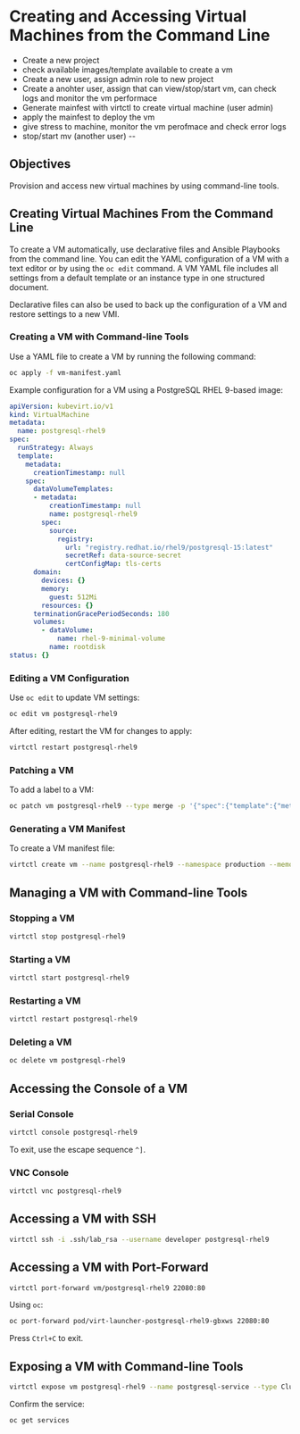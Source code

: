 # Creating and Accessing Virtual Machines from the Command Line


- Create a new project
- check available images/template available to create a vm
- Create a new user, assign admin role to new project 
- Create a anohter user, assign that can view/stop/start vm, can check logs and monitor the vm performace
- Generate mainfest with virtctl to create virtual machine (user admin)
- apply the mainfest to deploy the vm
- give stress to machine, monitor the vm perofmace and check error logs 
- stop/start mv (another user)
--

## Objectives
Provision and access new virtual machines by using command-line tools.

## Creating Virtual Machines From the Command Line
To create a VM automatically, use declarative files and Ansible Playbooks from the command line. You can edit the YAML configuration of a VM with a text editor or by using the `oc edit` command. A VM YAML file includes all settings from a default template or an instance type in one structured document.

Declarative files can also be used to back up the configuration of a VM and restore settings to a new VMI.

### Creating a VM with Command-line Tools
Use a YAML file to create a VM by running the following command:

```bash
oc apply -f vm-manifest.yaml
```

Example configuration for a VM using a PostgreSQL RHEL 9-based image:

```yaml
apiVersion: kubevirt.io/v1
kind: VirtualMachine
metadata:
  name: postgresql-rhel9
spec:
  runStrategy: Always
  template:
    metadata:
      creationTimestamp: null
    spec:
      dataVolumeTemplates:
      - metadata:
          creationTimestamp: null
          name: postgresql-rhel9
        spec:
          source:
            registry:
              url: "registry.redhat.io/rhel9/postgresql-15:latest"
              secretRef: data-source-secret
              certConfigMap: tls-certs
      domain:
        devices: {}
        memory:
          guest: 512Mi
        resources: {}
      terminationGracePeriodSeconds: 180
      volumes:
        - dataVolume:
            name: rhel-9-minimal-volume
          name: rootdisk
status: {}
```

### Editing a VM Configuration
Use `oc edit` to update VM settings:

```bash
oc edit vm postgresql-rhel9
```

After editing, restart the VM for changes to apply:

```bash
virtctl restart postgresql-rhel9
```

### Patching a VM
To add a label to a VM:

```bash
oc patch vm postgresql-rhel9 --type merge -p '{"spec":{"template":{"metadata":{"labels":{"servertype":"production"}}}}}'
```

### Generating a VM Manifest
To create a VM manifest file:

```bash
virtctl create vm --name postgresql-rhel9 --namespace production --memory=5Gi
```

## Managing a VM with Command-line Tools

### Stopping a VM
```bash
virtctl stop postgresql-rhel9
```

### Starting a VM
```bash
virtctl start postgresql-rhel9
```

### Restarting a VM
```bash
virtctl restart postgresql-rhel9
```

### Deleting a VM
```bash
oc delete vm postgresql-rhel9
```

## Accessing the Console of a VM

### Serial Console
```bash
virtctl console postgresql-rhel9
```
To exit, use the escape sequence `^]`.

### VNC Console
```bash
virtctl vnc postgresql-rhel9
```

## Accessing a VM with SSH
```bash
virtctl ssh -i .ssh/lab_rsa --username developer postgresql-rhel9
```

## Accessing a VM with Port-Forward
```bash
virtctl port-forward vm/postgresql-rhel9 22080:80
```

Using `oc`:
```bash
oc port-forward pod/virt-launcher-postgresql-rhel9-gbxws 22080:80
```
Press `Ctrl+C` to exit.

## Exposing a VM with Command-line Tools
```bash
virtctl expose vm postgresql-rhel9 --name postgresql-service --type ClusterIP --port 5432
```

Confirm the service:
```bash
oc get services
```

